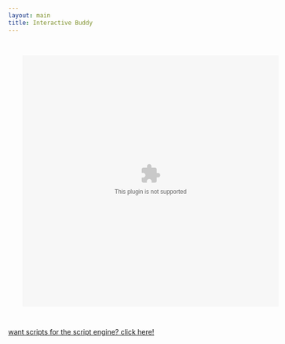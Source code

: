 ```yaml
---
layout: main
title: Interactive Buddy
---
```


<embed src="InteractiveBuddy.swf" width="580" height="570" style="-webkit-transform:scale(0.9);-moz-transform-scale(0.9);" allowfullscreen/>

<a href="cheats"> want scripts for the script engine? click here!</a>
<script src="../../roots/js/ruffle/ruffle.js"></script>
